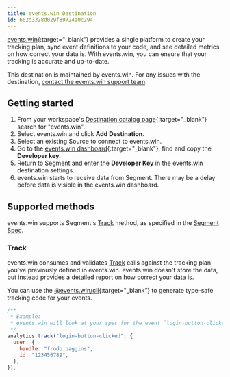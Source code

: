```yaml
---
title: events.win Destination
id: 662d3328d029f89724a0c294
---
```


[events.win](https://events.win/?utm_source=segmentio&utm_medium=docs&utm_campaign=partners){:target="\_blank”} provides a single platform to create your tracking plan, sync event definitions to your code, and see detailed metrics on how correct your data is. With events.win, you can ensure that your tracking is accurate and up-to-date.

This destination is maintained by events.win. For any issues with the destination, [contact the events.win support team](mailto:hi@events.win).

## Getting started

1. From your workspace's [Destination catalog page](https://app.segment.com/goto-my-workspace/destinations/catalog){:target="\_blank”} search for "events.win".
2. Select events.win and click **Add Destination**.
3. Select an existing Source to connect to events.win.
4. Go to the [events.win dashboard](https://app.events.win/developers){:target="\_blank"}, find and copy the **Developer key**.
5. Return to Segment and enter the **Developer Key** in the events.win destination settings.
6. events.win starts to receive data from Segment. There may be a delay before data is visible in the events.win dashboard.

## Supported methods

events.win supports Segment's [Track](/docs/connections/spec/track) method, as specified in the [Segment Spec](/docs/connections/spec).

### Track

events.win consumes and validates [Track](/docs/connections/spec/track) calls against the tracking plan you've previously defined in events.win. events.win doesn't store the data, but instead provides a detailed report on how correct your data is.

You can use the [@events.win/cli](https://www.npmjs.com/package/@events.win/cli){:target="\_blank”} to generate type-safe tracking code for your events.

```js
/**
 * Example:
 * events.win will look at your spec for the event `login-button-clicked` and validate the properties `handle` and `id` are present and have the correct data type.
 */
analytics.track("login-button-clicked", {
  user: {
    handle: "frodo.baggins",
    id: "123456789",
  },
});
```
